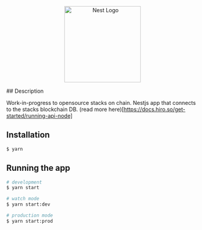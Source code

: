 <p align="center">
  <a href="http://nestjs.com/" target="blank"><img src="https://nestjs.com/img/logo-small.svg" width="200" alt="Nest Logo" /></a>
</p>
## Description

Work-in-progress to opensource stacks on chain.
Nestjs app that connects to the stacks blockchain DB. (read more here)[https://docs.hiro.so/get-started/running-api-node]

## Installation

```bash
$ yarn
```

## Running the app

```bash
# development
$ yarn start

# watch mode
$ yarn start:dev

# production mode
$ yarn start:prod
```
